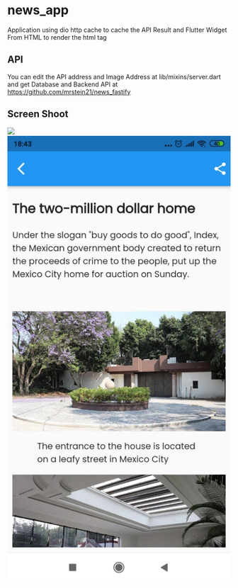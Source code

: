 # news_app

Application using dio http cache to cache the API Result and Flutter Widget From HTML to render the html tag

## API

You can edit the API address and Image Address at  lib/mixins/server.dart and get Database and Backend API at https://github.com/mrstein21/news_fastify

## Screen Shoot

 ![](images/ss2.png)
 ![](images/ss1.jpeg)